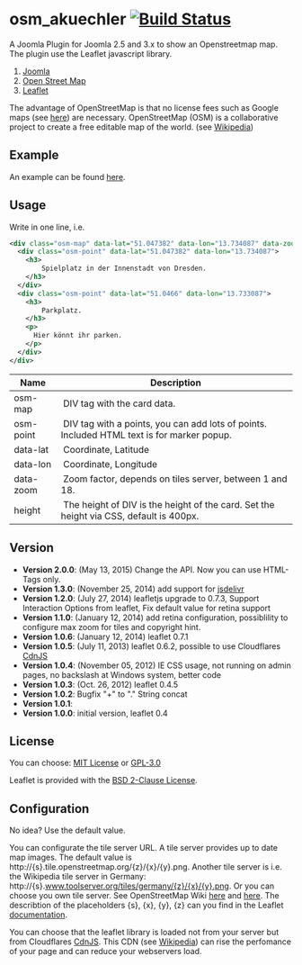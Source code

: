 osm_akuechler [![Build Status](https://travis-ci.org/admiralsmaster/osm_akuechler.svg?branch=master)](https://travis-ci.org/admiralsmaster/osm_akuechler)
=================================================================

A Joomla Plugin for Joomla 2.5 and 3.x to show an Openstreetmap map.
The plugin use the Leaflet javascript library.

1. [Joomla](http://www.joomla.org/)
2. [Open Street Map](http://www.openstreetmap.org/)
3. [Leaflet](http://leafletjs.com/)

The advantage of OpenStreetMap is that no license fees such as Google maps (see [here](https://developers.google.com/maps/faq#usage_calculated)) are necessary. OpenStreetMap (OSM) is a collaborative project to create a free editable map of the world. (see [Wikipedia](https://en.wikipedia.org/wiki/OpenStreetMap))

Example
----------------

An example can be found [here](https://www.kuechler.info/osm).

Usage
---------------

Write in one line, i.e.

```xml
<div class="osm-map" data-lat="51.047382" data-lon="13.734087" data-zoom="17">
  <div class="osm-point" data-lat="51.047382" data-lon="13.734087">
    <h3>
    	Spielplatz in der Innenstadt von Dresden.
  	</h3>
  </div>
  <div class="osm-point" data-lat="51.0466" data-lon="13.733087">
    <h3>
    	Parkplatz.
  	</h3>
    <p>
      Hier könnt ihr parken.
    </p>
  </div>
</div>
```

Name	| Description
------- | -------------
osm-map 	| DIV tag with the card data.
osm-point	| DIV tag with a points, you can add lots of points. Included HTML text is for marker popup.
data-lat 	| Coordinate, Latitude
data-lon 	| Coordinate, Longitude
data-zoom 	| Zoom factor, depends on tiles server, between 1 and 18.
height 	| The height of DIV is the height of the card. Set the height via CSS, default is 400px.


Version
--------------

* **Version 2.0.0**: (May 13, 2015) Change the API. Now you can use HTML-Tags only.
* **Version 1.3.0**: (November 25, 2014) add support for [jsdelivr](http://www.jsdelivr.com/)
* **Version 1.2.0**: (July 27, 2014) leafletjs upgrade to 0.7.3, Support Interaction Options from leaflet, Fix default value for retina support
* **Version 1.1.0**: (January 12, 2014) add retina configuration, possiblility to configure max zoom for tiles and copyright hint.
* **Version 1.0.6**: (January 12, 2014) leaflet 0.7.1
* **Version 1.0.5**: (July 11, 2013) leaflet 0.6.2, possible to use Cloudflares [CdnJS](http://cdnjs.com/)
* **Version 1.0.4**: (November 05, 2012) IE CSS usage, not running on admin pages, no backslash at Windows system, better code
* **Version 1.0.3**: (Oct. 26, 2012) leaflet 0.4.5
* **Version 1.0.2**: Bugfix "+" to "." String concat
* **Version 1.0.1**:
* **Version 1.0.0**: initial version, leaflet 0.4

License
------------------

You can choose: [MIT License](http://opensource.org/licenses/mit-license) or [GPL-3.0](http://opensource.org/licenses/gpl-3.0)

Leaflet is provided with the [BSD 2-Clause License](https://github.com/Leaflet/Leaflet/blob/master/LICENSE).


Configuration
-------------------

No idea? Use the default value.

You can configurate the tile server URL. A tile server provides up to date map images. The default value is http://{s}.tile.openstreetmap.org/{z}/{x}/{y}.png. Another tile server is i.e. the Wikipedia tile server in Germany: http://{s}.www.toolserver.org/tiles/germany/{z}/{x}/{y}.png. Or you can choose you own tile server. See OpenStreetMap Wiki [here](http://wiki.openstreetmap.org/wiki/TMS) and [here](http://wiki.openstreetmap.org/wiki/Tileserver). The describtion of the placeholders {s}, {x}, {y}, {z} can you find in the Leaflet [documentation](http://leafletjs.com/reference.html#url-template).

You can choose that the leaflet library is loaded not from your server but from Cloudflares [CdnJS](http://cdnjs.com/). This CDN (see [Wikipedia](https://en.wikipedia.org/wiki/Content_delivery_network)) can rise the perfomance of your page and can reduce your webservers load.

